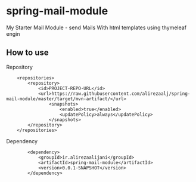# spring-mail-module
My Starter Mail Module - send Mails With html templates using thymeleaf engin
## How to use
Repository
```
    <repositories>
        <repository>
            <id>PROJECT-REPO-URL</id>
            <url>https://raw.githubusercontent.com/alirezaalj/spring-mail-module/master/target/mvn-artifact/</url>
                <snapshots>
                    <enabled>true</enabled>
                    <updatePolicy>always</updatePolicy>
                </snapshots>
        </repository>
    </repositories>
```

Dependency

```
        <dependency>
            <groupId>ir.alirezaalijani</groupId>
            <artifactId>spring-mail-module</artifactId>
            <version>0.0.1-SNAPSHOT</version>
        </dependency>
```